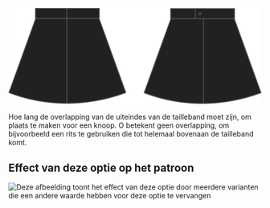 ![Overlap Tailleband](waistbandoverlap.svg)

Hoe lang de overlapping van de uiteindes van de tailleband moet zijn, om plaats te maken voor een knoop. O betekent geen overlapping, om bijvoorbeeld een rits te gebruiken die tot helemaal bovenaan de tailleband komt.

## Effect van deze optie op het patroon

![Deze afbeelding toont het effect van deze optie door meerdere varianten die een andere waarde hebben voor deze optie te vervangen](sandy\_waistbandoverlap\_sample.svg "Effect van deze optie op het patroon")
